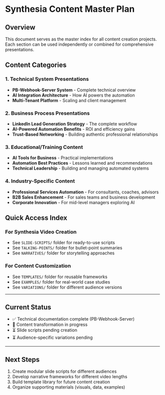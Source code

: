 # Synthesia Content Master Plan

## Overview
This document serves as the master index for all content creation projects. Each section can be used independently or combined for comprehensive presentations.

## Content Categories

### 1. Technical System Presentations
- **PB-Webhook-Server System** - Complete technical overview
- **AI Integration Architecture** - How AI powers the automation
- **Multi-Tenant Platform** - Scaling and client management

### 2. Business Process Presentations  
- **LinkedIn Lead Generation Strategy** - The complete workflow
- **AI-Powered Automation Benefits** - ROI and efficiency gains
- **Trust-Based Networking** - Building authentic professional relationships

### 3. Educational/Training Content
- **AI Tools for Business** - Practical implementations
- **Automation Best Practices** - Lessons learned and recommendations
- **Technical Leadership** - Building and managing automated systems

### 4. Industry-Specific Content
- **Professional Services Automation** - For consultants, coaches, advisors
- **B2B Sales Enhancement** - For sales teams and business development
- **Corporate Innovation** - For mid-level managers exploring AI

## Quick Access Index

### For Synthesia Video Creation
- See `SLIDE-SCRIPTS/` folder for ready-to-use scripts
- See `TALKING-POINTS/` folder for bullet-point summaries
- See `NARRATIVES/` folder for storytelling approaches

### For Content Customization
- See `TEMPLATES/` folder for reusable frameworks
- See `EXAMPLES/` folder for real-world case studies
- See `VARIATIONS/` folder for different audience versions

---

## Current Status
- ✅ Technical documentation complete (PB-Webhook-Server)
- 🔄 Content transformation in progress
- ⏳ Slide scripts pending creation
- ⏳ Audience-specific variations pending

---

## Next Steps
1. Create modular slide scripts for different audiences
2. Develop narrative frameworks for different video lengths
3. Build template library for future content creation
4. Organize supporting materials (visuals, data, examples)
